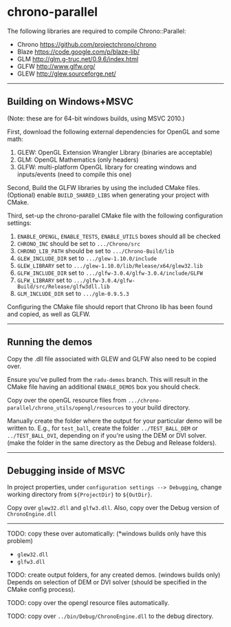 chrono-parallel
==============
The following libraries are required to compile Chrono::Parallel:
* Chrono https://github.com/projectchrono/chrono
* Blaze https://code.google.com/p/blaze-lib/
* GLM http://glm.g-truc.net/0.9.6/index.html
* GLFW http://www.glfw.org/
* GLEW http://glew.sourceforge.net/

------------
## Building on Windows+MSVC
(Note: these are for 64-bit windows builds, using MSVC 2010.)

First, download the following external dependencies for OpenGL and some math:

1. GLEW: OpenGL Extension Wrangler Library (binaries are acceptable)
2. GLM: OpenGL Mathematics (only headers)
3. GLFW: multi-platform OpenGL library for creating windows and inputs/events (need to compile this one)

Second, Build the GLFW libraries by using the included CMake files. 
(Optional) enable `BUILD_SHARED_LIBS` when generating your project with CMake.

Third, set-up the chrono-parallel CMake file with the following configuration settings:

1. `ENABLE_OPENGL`, `ENABLE_TESTS`, `ENABLE_UTILS` boxes should all be checked
2. `CHRONO_INC` should be set to `.../Chrono/src`
3. `CHRONO_LIB_PATH` should be set to `.../Chrono-Build/lib`
4. `GLEW_INCLUDE_DIR` set to `.../glew-1.10.0/include`
5. `GLEW_LIBRARY` set to `.../glew-1.10.0/lib/Release/x64/glew32.lib`
6. `GLFW_INCLUDE_DIR` set to `.../glfw-3.0.4/glfw-3.0.4/include/GLFW`
7. `GLFW_LIBRARY` set to `.../glfw-3.0.4/glfw-Build/src/Release/glfw3dll.lib`
8. `GLM_INCLUDE_DIR` set to `.../glm-0.9.5.3`

Configuring the CMake file should report that Chrono lib has been found and copied, as well as GLFW.

------------
## Running the demos

Copy the .dll file associated with GLEW and GLFW also need to be copied over.

Ensure you've pulled from the `radu-demos` branch. This will result in the CMake file having an additional `ENABLE_DEMOS` box you should check.

Copy over the openGL resource files from `.../chrono-parallel/chrono_utils/opengl/resources` to your build directory.

Manually create the folder where the output for your particular demo will be written to. E.g., for `test_ball`, create the folder `../TEST_BALL_DEM` or `../TEST_BALL_DVI`, depending on if you're using the DEM or DVI solver. (make the folder in the same directory as the Debug and Release folders).


------------
## Debugging inside of MSVC

In project properties, under `configuration settings --> Debugging`, change working directory from `${ProjectDir}` to `${OutDir}`.

Copy over `glew32.dll` and `glfw3.dll`. Also, copy over the Debug version of `ChronoEngine.dll`

------------
TODO: copy these over automatically: (*windows builds only have this problem)

- `glew32.dll`
- `glfw3.dll`

TODO: create output folders, for any created demos. (windows builds only) Depends on selection of DEM or DVI solver (should be specified in the CMake config process).

TODO: copy over the opengl resource files automatically.

TODO: copy over `../bin/Debug/ChronoEngine.dll` to the debug directory.
